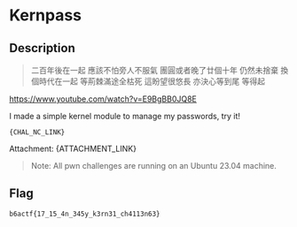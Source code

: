 Kernpass
===

## Description

> 二百年後在一起 應該不怕旁人不服氣
> 團圓或者晚了廿個十年 仍然未捨棄
> 換個時代在一起 等荊棘滿途全枯死
> 這盼望很悠長 亦決心等到尾 等得起

https://www.youtube.com/watch?v=E9BgBB0JQ8E

I made a simple kernel module to manage my passwords, try it!

```
{CHAL_NC_LINK}
```

Attachment: {ATTACHMENT_LINK}

> Note: All pwn challenges are running on an Ubuntu 23.04 machine.

## Flag

`b6actf{17_15_4n_345y_k3rn31_ch4113n63}`
